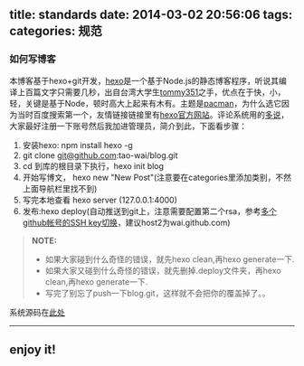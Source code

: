 title: standards
date: 2014-03-02 20:56:06
tags:
categories: 规范
---

### 如何写博客

本博客基于hexo+git开发，[hexo](http://zespia.tw/hexo)是一个基于Node.js的静态博客程序，听说其编译上百篇文字只需要几秒，出自台湾大学生[tommy351](https://twitter.com/tommy351)之手，优点在于快，小，轻，关键是基于Node，顿时高大上起来有木有。主题是[pacman](http://yangjian.me/workspace/introducing-pacman-theme/)，为什么选它因为当时百度搜索第一个，友情链接链接里有[hexo官方网站](http://zespia.tw/hexo)。评论系统用的[多说](http://duoshuo.com/)，大家最好注册一下账号然后我加进管理员，简介到此，下面看步骤：
 1. 安装hexo:  npm install hexo -g
 2. git clone git@github.com:tao-wai/blog.git
 3. cd 到库的根目录下执行，hexo init blog
 4. 开始写博文， hexo new "New Post"(注意要在categories里添加类别，不然上面导航栏里找不到)
 5. 写完本地查看 hexo server (127.0.0.1:4000)
 6. 发布:hexo deploy(自动推送到git上，注意需要配置第二个rsa，参考[多个github帐号的SSH key切换](http://omiga.org/blog/archives/2269)，建议host2为wai.github.com)

 > **NOTE:** 
 > - 如果大家碰到什么奇怪的错误，就先hexo clean,再hexo generate一下.
 > - 如果大家又碰到什么奇怪的错误，就先删掉.deploy文件夹，再hexo clean,再hexo generate一下.
 > - 写完了别忘了push一下blog.git，这样就不会把你的覆盖掉了。。

系统源码在[此处](https://github.com/tao-wai/blog)


 ----------


enjoy it!
--------------